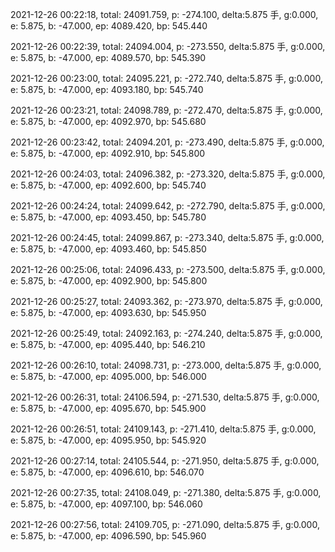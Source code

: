 2021-12-26 00:22:18, total: 24091.759, p: -274.100, delta:5.875 手, g:0.000, e: 5.875, b: -47.000, ep: 4089.420, bp: 545.440

2021-12-26 00:22:39, total: 24094.004, p: -273.550, delta:5.875 手, g:0.000, e: 5.875, b: -47.000, ep: 4089.570, bp: 545.390

2021-12-26 00:23:00, total: 24095.221, p: -272.740, delta:5.875 手, g:0.000, e: 5.875, b: -47.000, ep: 4093.180, bp: 545.740

2021-12-26 00:23:21, total: 24098.789, p: -272.470, delta:5.875 手, g:0.000, e: 5.875, b: -47.000, ep: 4092.970, bp: 545.680

2021-12-26 00:23:42, total: 24094.201, p: -273.490, delta:5.875 手, g:0.000, e: 5.875, b: -47.000, ep: 4092.910, bp: 545.800

2021-12-26 00:24:03, total: 24096.382, p: -273.320, delta:5.875 手, g:0.000, e: 5.875, b: -47.000, ep: 4092.600, bp: 545.740

2021-12-26 00:24:24, total: 24099.642, p: -272.790, delta:5.875 手, g:0.000, e: 5.875, b: -47.000, ep: 4093.450, bp: 545.780

2021-12-26 00:24:45, total: 24099.867, p: -273.340, delta:5.875 手, g:0.000, e: 5.875, b: -47.000, ep: 4093.460, bp: 545.850

2021-12-26 00:25:06, total: 24096.433, p: -273.500, delta:5.875 手, g:0.000, e: 5.875, b: -47.000, ep: 4092.900, bp: 545.800

2021-12-26 00:25:27, total: 24093.362, p: -273.970, delta:5.875 手, g:0.000, e: 5.875, b: -47.000, ep: 4093.630, bp: 545.950

2021-12-26 00:25:49, total: 24092.163, p: -274.240, delta:5.875 手, g:0.000, e: 5.875, b: -47.000, ep: 4095.440, bp: 546.210

2021-12-26 00:26:10, total: 24098.731, p: -273.000, delta:5.875 手, g:0.000, e: 5.875, b: -47.000, ep: 4095.000, bp: 546.000

2021-12-26 00:26:31, total: 24106.594, p: -271.530, delta:5.875 手, g:0.000, e: 5.875, b: -47.000, ep: 4095.670, bp: 545.900

2021-12-26 00:26:51, total: 24109.143, p: -271.410, delta:5.875 手, g:0.000, e: 5.875, b: -47.000, ep: 4095.950, bp: 545.920

2021-12-26 00:27:14, total: 24105.544, p: -271.950, delta:5.875 手, g:0.000, e: 5.875, b: -47.000, ep: 4096.610, bp: 546.070

2021-12-26 00:27:35, total: 24108.049, p: -271.380, delta:5.875 手, g:0.000, e: 5.875, b: -47.000, ep: 4097.100, bp: 546.060

2021-12-26 00:27:56, total: 24109.705, p: -271.090, delta:5.875 手, g:0.000, e: 5.875, b: -47.000, ep: 4096.590, bp: 545.960